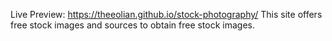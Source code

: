 Live Preview: https://theeolian.github.io/stock-photography/
This site offers free stock images and sources to obtain free stock images.
